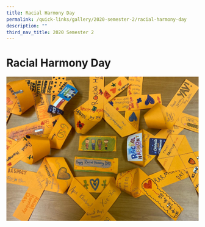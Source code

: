 ```yaml
---
title: Racial Harmony Day
permalink: /quick-links/gallery/2020-semester-2/racial-harmony-day
description: ""
third_nav_title: 2020 Semester 2
---
```

# **Racial Harmony Day**

![](/images/RDH%20(1).jpeg)


